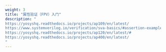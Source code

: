 ```yaml
---
weight: 3
title: "属性验证（FPV）入门"
description: "
https://yosyshq.readthedocs.io/projects/ap109/en/latest/
https://www.systemverilog.io/verification/sva-basics/#assertion-examples
https://yosyshq.readthedocs.io/projects/ap120/en/latest/#
https://yosyshq.readthedocs.io/projects/ap400/en/latest/
"
---
```

